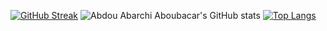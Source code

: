 [![GitHub Streak](https://streak-stats.demolab.com?user=AbdouAbarchiAboubacar&theme=dark&hide_border=true)](https://git.io/streak-stats)
![Abdou Abarchi Aboubacar's GitHub stats](https://github-readme-stats.vercel.app/api?username=AbdouAbarchiAboubacar&show_icons=true&theme=dark)
[![Top Langs](https://github-readme-stats.vercel.app/api/top-langs/?username=AbdouAbarchiAboubacar&layout=compact)](https://github.com/anuraghazra/github-readme-stats)
